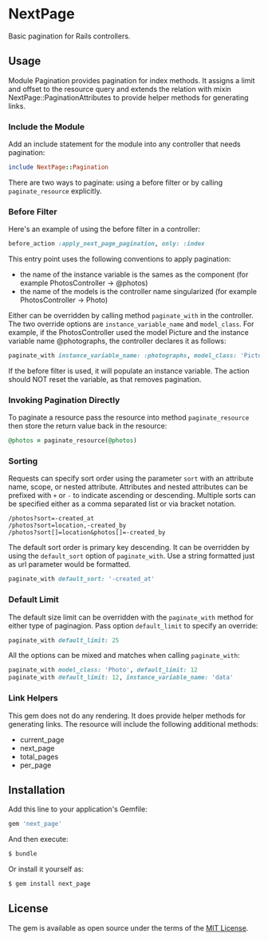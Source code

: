 # NextPage
Basic pagination for Rails controllers.

## Usage
Module Pagination provides pagination for index methods. It assigns a limit and offset to the resource query and extends the relation with mixin NextPage::PaginationAttributes to provide helper methods for generating links.

### Include the Module
Add an include statement for the module into any controller that needs pagination:

```ruby
include NextPage::Pagination
```

There are two ways to paginate: using a before filter or by calling `paginate_resource` explicitly.

### Before Filter
Here's an example of using the before filter in a controller:

```ruby
before_action :apply_next_page_pagination, only: :index
```

This entry point uses the following conventions to apply pagination:
- the name of the instance variable is the sames as the component (for example PhotosController -> @photos)
- the name of the models is the controller name singularized (for example PhotosController -> Photo)

Either can be overridden by calling method `paginate_with` in the controller. The two override options are
`instance_variable_name` and `model_class`. For example, if the PhotosController used the model Picture and the
instance variable name @photographs, the controller declares it as follows:

```ruby
paginate_with instance_variable_name: :photographs, model_class: 'Picture'
```

If the before filter is used, it will populate an instance variable. The action should NOT reset the variable, as
that removes pagination.

### Invoking Pagination Directly
To paginate a resource pass the resource into method `paginate_resource` then store the return value back in the
resource:

```ruby
@photos = paginate_resource(@photos)
```

### Sorting
Requests can specify sort order using the parameter `sort` with an attribute name, scope, or nested attribute. Attributes and nested attributes can be prefixed with `+` or `-` to indicate ascending or descending. Multiple sorts can be specified either as a comma separated list or via bracket notation.

    /photos?sort=-created_at
    /photos?sort=location,-created_by
    /photos?sort[]=location&photos[]=-created_by

The default sort order is primary key descending. It can be overridden by using the `default_sort` option of `paginate_with`. Use a string formatted just as url parameter would be formatted.

```ruby
paginate_with default_sort: '-created_at'
```

### Default Limit
The default size limit can be overridden with the `paginate_with` method for either type of paginagion. Pass option
`default_limit` to specify an override:

```ruby
paginate_with default_limit: 25
```

All the options can be mixed and matches when calling `paginate_with`:

```ruby
paginate_with model_class: 'Photo', default_limit: 12
paginate_with default_limit: 12, instance_variable_name: 'data'
```

### Link Helpers
This gem does not do any rendering. It does provide helper methods for generating links. The resource will include the following additional methods:
- current_page
- next_page
- total_pages
- per_page

## Installation
Add this line to your application's Gemfile:

```ruby
gem 'next_page'
```

And then execute:
```bash
$ bundle
```

Or install it yourself as:
```bash
$ gem install next_page
```

## License
The gem is available as open source under the terms of the [MIT License](https://opensource.org/licenses/MIT).
